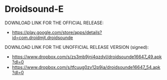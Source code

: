 Droidsound-E 
============

DOWNLOAD LINK FOR THE OFFICIAL RELEASE:

* https://play.google.com/store/apps/details?id=com.droidmjt.droidsounde

DOWNLOAD LINK FOR THE UNOFFICIAL RELEASE VERSION (signed):

* https://www.dropbox.com/s/zs3mb9jni4qzdyl/droidsounde16647_49.apk?dl=0
* https://www.dropbox.com/s/tfcuug0zv12p9ia/droidsounde16647_54.apk?dl=0



